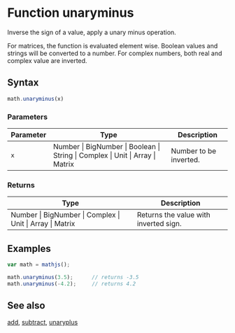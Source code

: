 # Function unaryminus

Inverse the sign of a value, apply a unary minus operation.

For matrices, the function is evaluated element wise. Boolean values and
strings will be converted to a number. For complex numbers, both real and
complex value are inverted.


## Syntax

```js
math.unaryminus(x)
```

### Parameters

Parameter | Type | Description
--------- | ---- | -----------
`x` | Number &#124; BigNumber &#124; Boolean &#124; String &#124; Complex &#124; Unit &#124; Array &#124; Matrix | Number to be inverted.

### Returns

Type | Description
---- | -----------
Number &#124; BigNumber &#124; Complex &#124; Unit &#124; Array &#124; Matrix | Returns the value with inverted sign.


## Examples

```js
var math = mathjs();

math.unaryminus(3.5);      // returns -3.5
math.unaryminus(-4.2);     // returns 4.2
```


## See also

[add](add.md),
[subtract](subtract.md),
[unaryplus](unaryplus.md)


<!-- Note: This file is automatically generated from source code comments. Changes made in this file will be overridden. -->
